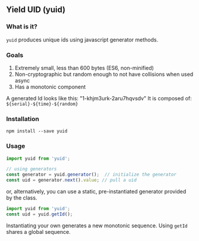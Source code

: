 
## Yield UID (yuid)

### What is it?
`yuid` produces unique ids using javascript generator methods.

### Goals
1. Extremely small, less than 600 bytes (ES6, non-minified)
2. Non-cryptographic but random enough to not have collisions when used async
3. Has a monotonic component

A generated Id looks like this: "1-khjm3urk-2aru7hqvsdv"
It is composed of: `${serial}-${time}-${random}`

### Installation
```
npm install --save yuid
```

### Usage
```javascript
import yuid from 'yuid';

// using generators
const generator = yuid.generator();  // initialize the generator
const uid = generator.next().value; // pull a uid
```
or, alternatively, you can use a static, pre-instantiated generator provided by the class.
```javascript
import yuid from 'yuid';
const uid = yuid.getId();
```

Instantiating your own generates a new monotonic sequence. Using `getId` shares a global sequence.